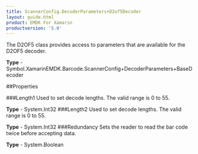 ```yaml
---
title: ScannerConfig.DecoderParameters+D2of5Decoder
layout: guide.html
product: EMDK For Xamarin 
productversion: '5.0' 
---
```

The D2OF5 class provides access to parameters that are available for the D2OF5 decoder.

**Type** - Symbol.XamarinEMDK.Barcode.ScannerConfig+DecoderParameters+BaseDecoder

##Properties

###Length1
Used to set decode lengths. The valid range is 0 to 55.

**Type** - System.Int32
###Length2
Used to set decode lengths. The valid range is 0 to 55.

**Type** - System.Int32
###Redundancy
Sets the reader to read the bar code twice before accepting data.

**Type** - System.Boolean
